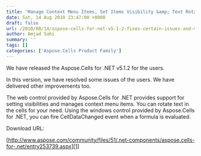 ```yaml
---
title: 'Manage Context Menu Items, Set Items Visibility &amp; Text Rotation for GridWeb in Aspose.Cells for .NET 5.1.2'
date: Sat, 14 Aug 2010 23:47:00 +0000
draft: false
url: /2010/08/14/aspose-cells-for-net-v5-1-2-fixes-certain-issues-and-makes-other-enhancements/
author: Amjad Sahi
summary: ''
tags: []
categories: ['Aspose.Cells Product Family']
---
```


We have released the Aspose.Cells for .NET v5.1.2 for the users.

In this version, we have resolved some issues of the users. We have delivered other improvements too.

The web control provided by Aspose.Cells for .NET provides support for setting visibilities and manages context menu items. You can rotate text in the cells for your need. Using the windows control provided by Aspose.Cells for .NET, you can fire CellDataChanged event when a formula is evaluated.

Download URL:

[http://www.aspose.com/community/files/51/.net-components/aspose.cells-for-.net/entry253739.aspx][1]




[1]: http://www.aspose.com/community/files/51/.net-components/aspose.cells-for-.net/entry253739.aspx




